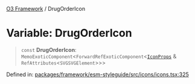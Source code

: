 [O3 Framework](../API.md) / DrugOrderIcon

# Variable: DrugOrderIcon

> `const` **DrugOrderIcon**: `MemoExoticComponent`\<`ForwardRefExoticComponent`\<[`IconProps`](../type-aliases/IconProps.md) & `RefAttributes`\<`SVGSVGElement`\>\>\>

Defined in: [packages/framework/esm-styleguide/src/icons/icons.tsx:325](https://github.com/openmrs/openmrs-esm-core/blob/main/packages/framework/esm-styleguide/src/icons/icons.tsx#L325)
